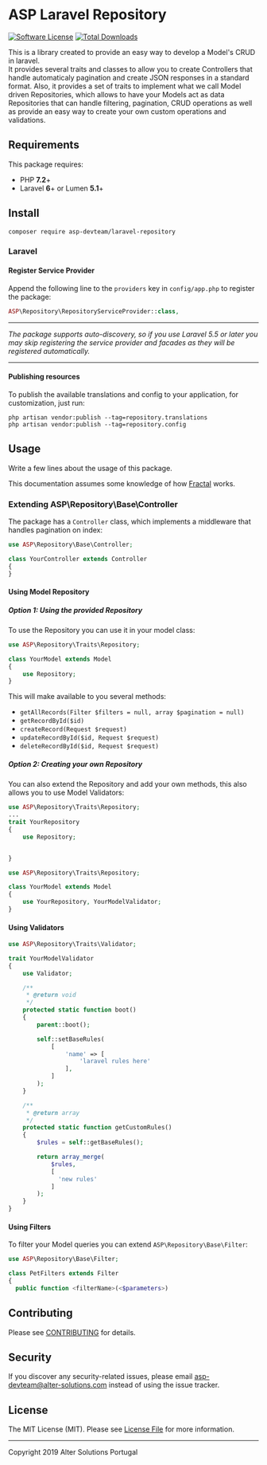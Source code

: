 # ASP Laravel Repository

[![Software License](https://img.shields.io/badge/license-MIT-brightgreen.svg?style=flat-square)](LICENSE.md)
[![Total Downloads](https://img.shields.io/packagist/dt/asp/laravel-repository.svg?style=flat-square)](https://packagist.org/packages/asp-devteam/laravel-repository)

This is a library created to provide an easy way to develop a Model's CRUD in laravel.<br>
It provides several traits and classes to allow you to create Controllers that handle automaticaly pagination and
create JSON responses in a standard format. Also, it provides a set of traits to implement what we call Model driven
Repositories, which allows to have your Models act as data Repositories that can handle filtering, pagination, CRUD
operations as well as provide an easy way to create your own custom operations and validations.

## Requirements

This package requires:

- PHP **7.2**+
- Laravel **6**+ or Lumen **5.1**+

## Install

`composer require asp-devteam/laravel-repository`

### Laravel

#### Register Service Provider

Append the following line to the `providers` key in `config/app.php` to register the package:

```php
ASP\Repository\RepositoryServiceProvider::class,
```

---

_The package supports auto-discovery, so if you use Laravel 5.5 or later you may skip registering the service
provider and facades as they will be registered automatically._

---

#### Publishing resources

To publish the available translations and config to your application, for customization, just run:

```shell
php artisan vendor:publish --tag=repository.translations
php artisan vendor:publish --tag=repository.config
```

## Usage

Write a few lines about the usage of this package.

This documentation assumes some knowledge of how [Fractal](https://github.com/thephpleague/fractal) works.

### Extending ASP\Repository\Base\Controller

The package has a `Controller` class, which implements a middleware that handles pagination on index:

```php
use ASP\Repository\Base\Controller;

class YourController extends Controller
{
}
```

#### Using Model Repository

##### Option 1: Using the provided Repository

To use the Repository you can use it in your model class:

```php
use ASP\Repository\Traits\Repository;

class YourModel extends Model
{
    use Repository;
}
```

This will make available to you several methods:

- `getAllRecords(Filter $filters = null, array $pagination = null)`
- `getRecordById($id)`
- `createRecord(Request $request)`
- `updateRecordById($id, Request $request)`
- `deleteRecordById($id, Request $request)`

##### Option 2: Creating your own Repository

You can also extend the Repository and add your own methods, this also allows you to use Model Validators:

```php
use ASP\Repository\Traits\Repository;
...
trait YourRepository
{
    use Repository;


}
```

```php
use ASP\Repository\Traits\Repository;

class YourModel extends Model
{
    use YourRepository, YourModelValidator;
}
```

#### Using Validators

```php
use ASP\Repository\Traits\Validator;

trait YourModelValidator
{
    use Validator;

    /**
     * @return void
     */
    protected static function boot()
    {
        parent::boot();

        self::setBaseRules(
            [
                'name' => [
                    'laravel rules here'
                ],
            ]
        );
    }

    /**
     * @return array
     */
    protected static function getCustomRules()
    {
        $rules = self::getBaseRules();

        return array_merge(
            $rules,
            [
              'new rules'
            ]
        );
    }
}
```

#### Using Filters

To filter your Model queries you can extend `ASP\Repository\Base\Filter`:

```php
use ASP\Repository\Base\Filter;

class PetFilters extends Filter
{
  public function <filterName>(<$parameters>)
```

## Contributing

Please see [CONTRIBUTING](CONTRIBUTING.md) for details.

## Security

If you discover any security-related issues, please email asp-devteam@alter-solutions.com instead of using the issue tracker.

## License

The MIT License (MIT). Please see [License File](/LICENSE.md) for more information.

---

Copyright 2019 Alter Solutions Portugal
